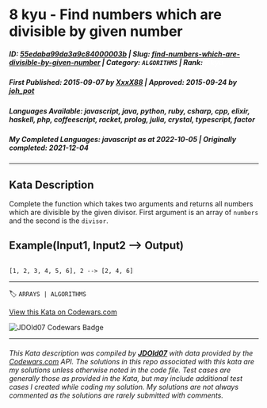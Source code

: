 # 8 kyu - Find numbers which are divisible by given number

##### **ID**: [55edaba99da3a9c84000003b](https://www.codewars.com/kata/55edaba99da3a9c84000003b) | **Slug**: [find-numbers-which-are-divisible-by-given-number](https://www.codewars.com/kata/55edaba99da3a9c84000003b) | **Category**: `ALGORITHMS` | **Rank**: <span style="color:white">8 kyu</span>

##### **First Published**: 2015-09-07 ***by*** [XxxX88](https://www.codewars.com/users/XxxX88) | **Approved**: 2015-09-24 ***by*** [joh_pot](https://www.codewars.com/users/joh_pot)

##### **Languages Available**: javascript, java, python, ruby, csharp, cpp, elixir, haskell, php, coffeescript, racket, prolog, julia, crystal, typescript, factor

##### **My Completed Languages**: javascript ***as at*** 2022-10-05 | **Originally completed**: 2021-12-04

---

## Kata Description


Complete the function which takes two arguments and returns all numbers which are divisible by the given divisor. First argument is an array of `numbers` and the second is the `divisor`.



## Example(Input1, Input2 --> Output)

```

[1, 2, 3, 4, 5, 6], 2 --> [2, 4, 6]

```



---


🏷 `ARRAYS | ALGORITHMS`


[View this Kata on Codewars.com](https://www.codewars.com/kata/55edaba99da3a9c84000003b)

![](https://www.codewars.com/users/jdold07/badges/large "JDOld07 Codewars Badge")

---

###### *This Kata description was compiled by [**JDOld07**](https://tpstech.dev) with data provided by the [Codewars.com](https://www.codewars.com) API.  The solutions in this repo associated with this kata are my solutions unless otherwise noted in the code file.  Test cases are generally those as provided in the Kata, but may include additional test cases I created while coding my solution.  My solutions are not always commented as the solutions are rarely submitted with comments.*
